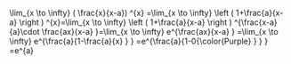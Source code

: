 \lim_{x \to \infty} ( \frac{x}{x-a})  ^{x} =\lim_{x \to \infty} \left ( 1+\frac{a}{x-a}  \right ) ^{x}=\lim_{x \to \infty} \left ( 1+\frac{a}{x-a}  \right ) ^{\frac{x-a}{a}\cdot \frac{ax}{x-a}  }=\lim_{x \to \infty} e^{\frac{ax}{x-a} } =\lim_{x \to \infty} e^{\frac{a}{1-\frac{a}{x} } } =e^{\frac{a}{1-0{\color{Purple} } } } =e^{a}    
